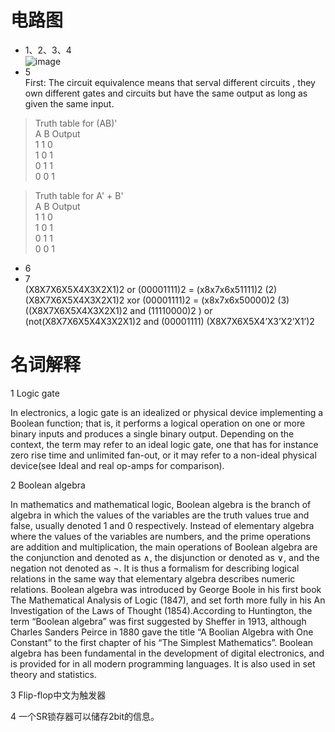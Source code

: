 # 电路图
* 1、2、3、4   
![image](http://a1.qpic.cn/psb?/V12BUkXq4Y4X3I/erGG*aHzY4uaY9.Ajfu4ZdvWY9zsvGrKDKi5hF2Bb9s!/m/dFQBAAAAAAAAnull&bo=OASgBaAFOAQRCT4!&rf=photolist&t=5)
* 5  
First: The circuit equivalence means that serval different circuits , they own different gates and circuits but have the same output as long as given the same input.   
>Truth table for (AB)'  
A B Output   
1 1 0   
1 0 1   
0 1 1   
0 0 1  

>Truth table for A' + B'  
A B Output   
1 1 0   
1 0 1   
0 1 1   
0 0 1  
* 6
* 7  
(X8X7X6X5X4X3X2X1)2 or (00001111)2 = (x8x7x6x51111)2 (2) (X8X7X6X5X4X3X2X1)2 xor (00001111)2 = (x8x7x6x50000)2 (3) ((X8X7X6X5X4X3X2X1)2 and (11110000)2 ) or (not(X8X7X6X5X4X3X2X1)2 and (00001111) (X8X7X6X5X4’X3’X2’X1’)2









# 名词解释

1 Logic gate  

In electronics, a logic gate is an idealized or physical device implementing a Boolean function; that is, it performs a logical operation on one or more binary inputs and produces a single binary output. Depending on the context, the term may refer to an ideal logic gate, one that has for instance zero rise time and unlimited fan-out, or it may refer to a non-ideal physical device(see Ideal and real op-amps for comparison).  

2 Boolean algebra  

In mathematics and mathematical logic, Boolean algebra is the branch of algebra in which the values of the variables are the truth values true and false, usually denoted 1 and 0 respectively. Instead of elementary algebra where the values of the variables are numbers, and the prime operations are addition and multiplication, the main operations of Boolean algebra are the conjunction and denoted as ∧, the disjunction or denoted as ∨, and the negation not denoted as ¬. It is thus a formalism for describing logical relations in the same way that elementary algebra describes numeric relations.
Boolean algebra was introduced by George Boole in his first book The Mathematical Analysis of Logic (1847), and set forth more fully in his An Investigation of the Laws of Thought (1854).According to Huntington, the term “Boolean algebra” was first suggested by Sheffer in 1913, although Charles Sanders Peirce in 1880 gave the title “A Boolian Algebra with One Constant” to the first chapter of his “The Simplest Mathematics”. Boolean algebra has been fundamental in the development of digital electronics, and is provided for in all modern programming languages. It is also used in set theory and statistics.  

3 Flip-flop中文为触发器  

4 一个SR锁存器可以储存2bit的信息。
